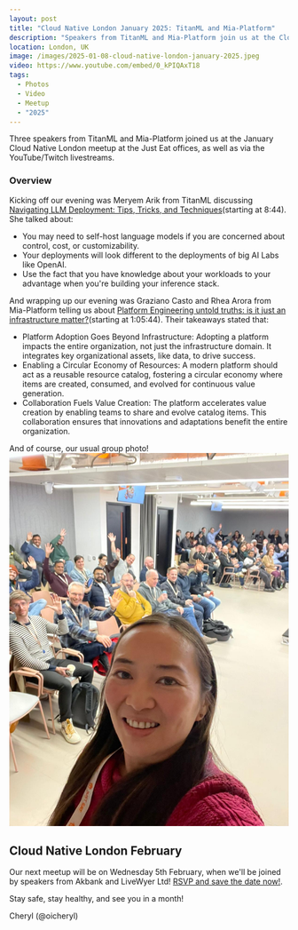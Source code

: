 ```yaml
---
layout: post
title: "Cloud Native London January 2025: TitanML and Mia-Platform"
description: "Speakers from TitanML and Mia-Platform join us at the Cloud Native London meetup January 2025, hosted by Cheryl Hung, Senior Director, Ecosystem at Arm"
location: London, UK
image: /images/2025-01-08-cloud-native-london-january-2025.jpeg
video: https://www.youtube.com/embed/0_kPIQAxT18
tags:
  - Photos
  - Video
  - Meetup
  - "2025"
---
```


Three speakers from TitanML and Mia-Platform joined us at the January Cloud Native London meetup at the Just Eat offices, as well as via the YouTube/Twitch livestreams. 

### Overview

Kicking off our evening was Meryem Arik from TitanML discussing [Navigating LLM Deployment: Tips, Tricks, and Techniques](https://www.youtube.com/live/0_kPIQAxT18?si=8plM6o4Wx0Nc7v5t&t=524)(starting at 8:44). She talked about: 
* You may need to self-host language models if you are concerned about control, cost, or customizability.
* Your deployments will look different to the deployments of big AI Labs like OpenAI.
* Use the fact that you have knowledge about your workloads to your advantage when you're building your inference stack. 

And wrapping up our evening was Graziano Casto and Rhea Arora from Mia-Platform telling us about [Platform Engineering untold truths: is it just an infrastructure matter?](https://www.youtube.com/live/0_kPIQAxT18?si=x-XDbaCHEzYh-igo&t=3944)(starting at 1:05:44). Their takeaways stated that:
* Platform Adoption Goes Beyond Infrastructure: Adopting a platform impacts the entire organization, not just the infrastructure domain. It integrates key organizational assets, like data, to drive success.
* Enabling a Circular Economy of Resources: A modern platform should act as a reusable resource catalog, fostering a circular economy where items are created, consumed, and evolved for continuous value generation.
* Collaboration Fuels Value Creation: The platform accelerates value creation by enabling teams to share and evolve catalog items. This collaboration ensures that innovations and adaptations benefit the entire organization.

And of course, our usual group photo!
![](/images/2025-01-08-cloud-native-london-january-2025.jpeg)

## Cloud Native London February

Our next meetup will be on Wednesday 5th February, when we'll be joined by speakers from Akbank and LiveWyer Ltd! [RSVP and save the date now!](https://www.meetup.com/cloud-native-london/events/303348331/). 

Stay safe, stay healthy, and see you in a month!

Cheryl (@oicheryl) 
